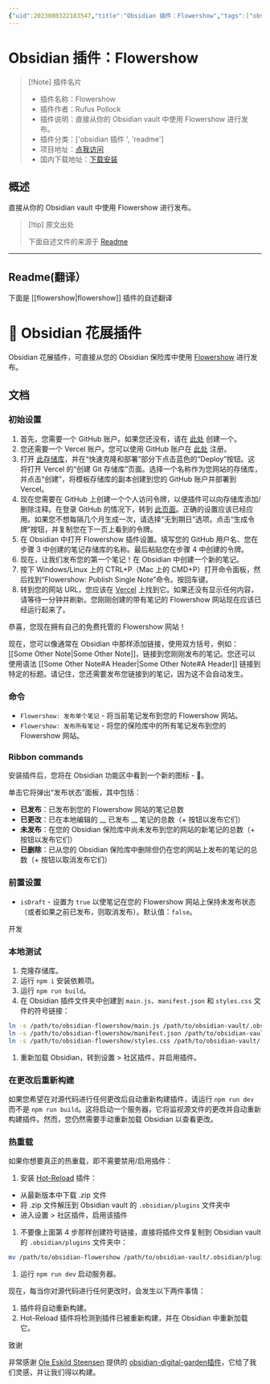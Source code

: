 ```yaml
---
{"uid":2023080322183547,"title":"Obsidian 插件：Flowershow","tags":["obsidian插件","readme"],"description":"直接从你的Obsidian vault中使用Flowershow进行发布。","author":"AI","type":"readme","draft":false,"editable":false,"modified":20230101000000,"dg-publish":true,"permalink":"/lake-of-knowledge/10-obsidian/obsidian/readme/flowershow-readme/","dgPassFrontmatter":true}
---
```



# Obsidian 插件：Flowershow

> [!Note] 插件名片
> - 插件名称：Flowershow
> - 插件作者：Rufus Pollock
> - 插件说明：直接从你的 Obsidian vault 中使用 Flowershow 进行发布。
> - 插件分类：['obsidian 插件 ', 'readme']
> - 项目地址：[点我访问](https://github.com/datopian/obsidian-flowershow)
> - 国内下载地址：[下载安装](https://pkmer.cn/products/plugin/pluginMarket/?flowershow)

## 概述

直接从你的 Obsidian vault 中使用 Flowershow 进行发布。

> [!tip] 原文出处
>
>下面自述文件的来源于 [Readme](https://ghproxy.net/https://raw.githubusercontent.com/datopian/obsidian-flowershow/main/README.md)
>

---

## Readme(翻译）

下面是 [[flowershow\|flowershow]] 插件的自述翻译

# 🌷 Obsidian 花展插件

Obsidian 花展插件，可直接从您的 Obsidian 保险库中使用 [Flowershow](https://github.com/datopian/flowershow) 进行发布。

## 文档

### 初始设置

1. 首先，您需要一个 GitHub 账户。如果您还没有，请在 [此处](https://github.com/signup) 创建一个。
2. 您还需要一个 Vercel 账户。您可以使用 GitHub 账户在 [此处](https://vercel.com/signup) 注册。
3. 打开 [此存储库](https://github.com/datopian/flowershow)，并在“快速克隆和部署”部分下点击蓝色的“Deploy”按钮。这将打开 Vercel 的“创建 Git 存储库”页面。选择一个名称作为您网站的存储库，并点击“创建”，将模板存储库的副本创建到您的 GitHub 账户并部署到 Vercel。
4. 现在您需要在 GitHub 上创建一个个人访问令牌，以便插件可以向存储库添加/删除注释。在登录 GitHub 的情况下，转到 [此页面](https://github.com/settings/tokens/new?scopes=repo)。正确的设置应该已经应用。如果您不想每隔几个月生成一次，请选择“无到期日”选项。点击“生成令牌”按钮，并复制您在下一页上看到的令牌。
5. 在 Obsidian 中打开 Flowershow 插件设置。填写您的 GitHub 用户名、您在步骤 3 中创建的笔记存储库的名称。最后粘贴您在步骤 4 中创建的令牌。
6. 现在，让我们发布您的第一个笔记！在 Obsidian 中创建一个新的笔记。
7. 按下 Windows/Linux 上的 CTRL+P（Mac 上的 CMD+P）打开命令面板，然后找到“Flowershow: Publish Single Note”命令。按回车键。
8. 转到您的网站 URL，您应该在 [Vercel](https://vercel.com/dashboard) 上找到它。如果还没有显示任何内容，请等待一分钟并刷新。您刚刚创建的带有笔记的 Flowershow 网站现在应该已经运行起来了。

恭喜，您现在拥有自己的免费托管的 Flowershow 网站！

现在，您可以像通常在 Obsidian 中那样添加链接，使用双方括号，例如：[[Some Other Note\|Some Other Note]]，链接到您刚刚发布的笔记。您还可以使用语法 [[Some Other Note#A Header\|Some Other Note#A Header]] 链接到特定的标题。请记住，您还需要发布您链接到的笔记，因为这不会自动发生。

### 命令

* `Flowershow: 发布单个笔记` - 将当前笔记发布到您的 Flowershow 网站。
* `Flowershow: 发布所有笔记` - 将您的保险库中的所有笔记发布到您的 Flowershow 网站。

### Ribbon commands

安装插件后，您将在 Obsidian 功能区中看到一个新的图标 - 🌱。

单击它将弹出“发布状态”面板，其中包括：

* **已发布**：已发布到您的 Flowershow 网站的笔记总数
* **已更改**：已在本地编辑的 __ 已发布 __ 笔记的总数（+ 按钮以发布它们）
* **未发布**：在您的 Obsidian 保险库中尚未发布到您的网站的新笔记的总数（+ 按钮以发布它们）
* **已删除**：已从您的 Obsidian 保险库中删除但仍在您的网站上发布的笔记的总数（+ 按钮以取消发布它们）

### 前置设置

* `isDraft` - 设置为 `true` 以使笔记在您的 Flowershow 网站上保持未发布状态（或者如果之前已发布，则取消发布）。默认值：`false`。

开发

### 本地测试

1. 克隆存储库。
2. 运行 `npm i` 安装依赖项。
3. 运行 `npm run build`。
4. 在 Obsidian 插件文件夹中创建到 `main.js`、`manifest.json` 和 `styles.css` 文件的符号链接：

``` sh
ln -s /path/to/obsidian-flowershow/main.js /path/to/obsidian-vault/.obsidian/plugins/flowershow/main.js
ln -s /path/to/obsidian-flowershow/manifest.json /path/to/obsidian-vault/.obsidian/plugins/flowershow/manifest.json
ln -s /path/to/obsidian-flowershow/styles.css /path/to/obsidian-vault/.obsidian/plugins/flowershow/styles.css
```

1. 重新加载 Obsidian，转到设置 > 社区插件，并启用插件。

### 在更改后重新构建

如果您希望在对源代码进行任何更改后自动重新构建插件，请运行 `npm run dev` 而不是 `npm run build`。这将启动一个服务器，它将监视源文件的更改并自动重新构建插件。然而，您仍然需要手动重新加载 Obsidian 以查看更改。

### 热重载

如果你想要真正的热重载，即不需要禁用/启用插件：

1. 安装 [Hot-Reload](https://github.com/pjeby/hot-reload) 插件：
  - 从最新版本中下载 .zip 文件
  - 将 .zip 文件解压到 Obsidian vault 的 `.obsidian/plugins` 文件夹中
  - 进入设置 > 社区插件，启用该插件
1. 不要像上面第 4 步那样创建符号链接，直接将插件文件复制到 Obsidian vault 的 `.obsidian/plugins` 文件夹中：

``` sh
mv /path/to/obsidian-flowershow /path/to/obsidian-vault/.obsidian/plugins/
```

1. 运行 `npm run dev` 启动服务器。

现在，每当你对源代码进行任何更改时，会发生以下两件事情：

1. 插件将自动重新构建。
2. Hot-Reload 插件将检测到插件已被重新构建，并在 Obsidian 中重新加载它。

致谢

非常感谢 [Ole Eskild Steensen](https://github.com/oleeskild) 提供的 [obsidian-digital-garden插件](https://github.com/oleeskild/obsidian-digital-garden/tree/main)，它给了我们灵感，并让我们得以构建。
